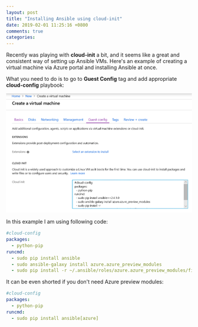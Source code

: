 ```yaml
---
layout: post
title: "Installing Ansible using cloud-init"
date: 2019-02-01 11:25:16 +0800
comments: true
categories: 
---
```


Recently was playing with **cloud-init** a bit, and it seems like a great and consistent way of setting up Ansible VMs.
Here's an example of creating a virtual machine via Azure portal and installing Ansible at once.

What you need to do is to go to **Guest Config** tag and add appropriate **cloud-config** playbook:

![Guest Config](/images/cloud-init-ansible.png)

In this example I am using following code:

```yaml
#cloud-config
packages:
  - python-pip
runcmd:
  - sudo pip install ansible
  - sudo ansible-galaxy install azure.azure_preview_modules
  - sudo pip install -r ~/.ansible/roles/azure.azure_preview_modules/files/requirements-azure.txt
```

It can be even shorted if you don't need Azure preview modules:

```yaml
#cloud-config
packages:
  - python-pip
runcmd:
  - sudo pip install ansible[azure]
```

